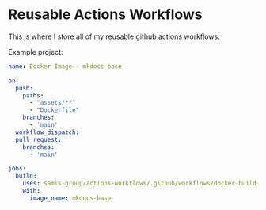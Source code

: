 # Reusable Actions Workflows

This is where I store all of my reusable github actions workflows.

Example project:

```yaml
name: Docker Image - mkdocs-base

on:
  push:
    paths:
      - "assets/**"
      - "Dockerfile"
    branches:
      - 'main'
  workflow_dispatch:
  pull_request:
    branches:
      - 'main'

jobs:
  build:
    uses: samis-group/actions-workflows/.github/workflows/docker-build-and-publish.yaml@main
    with:
      image_name: mkdocs-base
```

